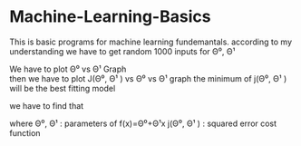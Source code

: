 # Machine-Learning-Basics
This is basic programs for machine learning fundemantals.
according to my understanding 
we have to get random 1000 inputs for Θ⁰, Θ¹ 

We have to plot Θ⁰ vs Θ¹  Graph  
then we have to plot J(Θ⁰, Θ¹ ) vs Θ⁰ vs  Θ¹   graph
the minimum of j(Θ⁰, Θ¹ ) will be the best fitting model

we have to find that

where 
Θ⁰, Θ¹ : parameters of f(x)=Θ⁰+Θ¹x
j(Θ⁰, Θ¹ ) : squared error cost function
